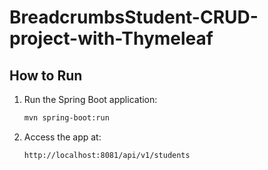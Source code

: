 # BreadcrumbsStudent-CRUD-project-with-Thymeleaf

## How to Run

1. Run the Spring Boot application:

    ```bash
    mvn spring-boot:run
    ```

2. Access the app at:

    ```
    http://localhost:8081/api/v1/students
    ```